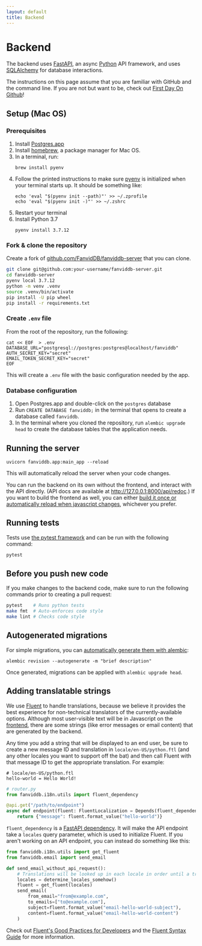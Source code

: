 ```yaml
---
layout: default
title: Backend
---
```


# Backend

The backend uses [FastAPI](fastapi.tiangolo.com/), an async [Python](https://www.python.org/) API framework, and uses [SQLAlchemy](https://www.sqlalchemy.org/) for database interactions.

<div class="alert alert-info" role="alert">
  The instructions on this page assume that you are familiar with GitHub and the command line.
  If you are not but want to be, check out <a href="https://lab.github.com/githubtraining/first-day-on-github">First Day On Github</a>!
</div>

## Setup (Mac OS)

### Prerequisites

1. Install [Postgres.app](https://postgresapp.com/)
2. Install [homebrew](https://brew.sh/), a package manager for Mac OS.
3. In a terminal, run:
   ```
   brew install pyenv
   ```
4. Follow the printed instructions to make sure [pyenv](https://github.com/pyenv/pyenv) is initialized when your terminal starts up. It should be something like:
   ```
   echo 'eval "$(pyenv init --path)"' >> ~/.zprofile
   echo 'eval "$(pyenv init -)"' >> ~/.zshrc
   ```
5. Restart your terminal
6. Install Python 3.7
   ```
   pyenv install 3.7.12
   ```

### Fork & clone the repository

Create a fork of [github.com/FanvidDB/fanviddb-server](https://github.com/FanvidDB/fanviddb-server) that you can clone.

```bash
git clone git@github.com:your-username/fanviddb-server.git
cd fanviddb-server
pyenv local 3.7.12
python -m venv .venv
source .venv/bin/activate
pip install -U pip wheel
pip install -r requirements.txt
```

### Create `.env` file

From the root of the repository, run the following:

```
cat << EOF  > .env
DATABASE_URL="postgresql://postgres:postgres@localhost/fanviddb"
AUTH_SECRET_KEY="secret"
EMAIL_TOKEN_SECRET_KEY="secret"
EOF
```

This will create a `.env` file with the basic configuration needed by the app.

### Database configuration

1. Open Postgres.app and double-click on the `postgres` database
2. Run `CREATE DATABASE fanviddb;` in the terminal that opens to create a database called `fanviddb`.
3. In the terminal where you cloned the repository, run `alembic upgrade head` to create the database tables that the application needs.

## Running the server

```
uvicorn fanviddb.app:main_app --reload
```

This will automatically reload the server when your code changes.

You can run the backend on its own without the frontend, and interact with the API directly. (API docs are available at <http://127.0.0.1:8000/api/redoc>.) If you want to build the frontend as well, you can either [build it once or automatically reload when javascript changes](/coding/frontend.html), whichever you prefer.

## Running tests

Tests use [the pytest framework](https://docs.pytest.org/) and can be run with the following command:

```bash
pytest
```

## Before you push new code

If you make changes to the backend code, make sure to run the following commands prior to creating a pull request:

```bash
pytest    # Runs python tests
make fmt  # Auto-enforces code style
make lint # Checks code style
```

## Autogenerated migrations

For simple migrations, you can [automatically generate them with alembic](https://alembic.sqlalchemy.org/en/latest/autogenerate.html):

```
alembic revision --autogenerate -m "brief description"
```

Once generated, migrations can be applied with `alembic upgrade head`.

## Adding translatable strings

We use [Fluent](https://projectfluent.org/) to handle translations, because we believe it provides the best experience for non-technical translators of the currently-available options.
Although most user-visible text will be in Javascript on the [frontend](/coding/frontend.html), there are some strings (like error messages or email content) that are generated by the backend.

Any time you add a string that will be displayed to an end user, be sure to create a new message ID and translation in `locale/en-US/python.ftl` (and any other locales you want to support off the bat) and then call Fluent with that message ID to get the appropriate translation. For example:

```ftl
# locale/en-US/python.ftl
hello-world = Hello World!
```

```python
# router.py
from fanviddb.i18n.utils import fluent_dependency

@api.get("/path/to/endpoint")
async def endpoint(fluent: FluentLocalization = Depends(fluent_dependency)):
    return {"message": fluent.format_value("hello-world")}
```

`fluent_dependency` is a [FastAPI dependency](https://fastapi.tiangolo.com/tutorial/dependencies/).
It will make the API endpoint take a `locales` query parameter, which is used to initialize Fluent.
If you aren't working on an API endpoint, you can instead do something like this:

```python
from fanviddb.i18n.utils import get_fluent
from fanviddb.email import send_email

def send_email_without_api_request():
	# Translations will be looked up in each locale in order until a translation is found.
	locales = determine_locales_somehow()
	fluent = get_fluent(locales)
	send_email(
		from_email="from@example.com",
		to_emails=["to@example.com"],
		subject=fluent.format_value("email-hello-world-subject"),
		content=fluent.format_value("email-hello-world-content")
	)
```

Check out [Fluent's Good Practices for Developers](https://github.com/projectfluent/fluent/wiki/Good-Practices-for-Developers) and the [Fluent Syntax Guide](https://projectfluent.org/fluent/guide/) for more information.
